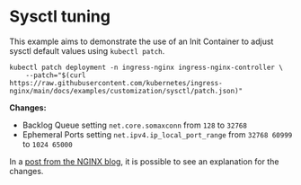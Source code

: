 # Sysctl tuning

This example aims to demonstrate the use of an Init Container to adjust sysctl default values using `kubectl patch`.

```console
kubectl patch deployment -n ingress-nginx ingress-nginx-controller \
    --patch="$(curl https://raw.githubusercontent.com/kubernetes/ingress-nginx/main/docs/examples/customization/sysctl/patch.json)"
```

**Changes:**

- Backlog Queue setting `net.core.somaxconn` from `128` to `32768`
- Ephemeral Ports setting `net.ipv4.ip_local_port_range` from `32768 60999` to `1024 65000`

In a [post from the NGINX blog](https://www.nginx.com/blog/tuning-nginx/), it is possible to see an explanation for the changes.
